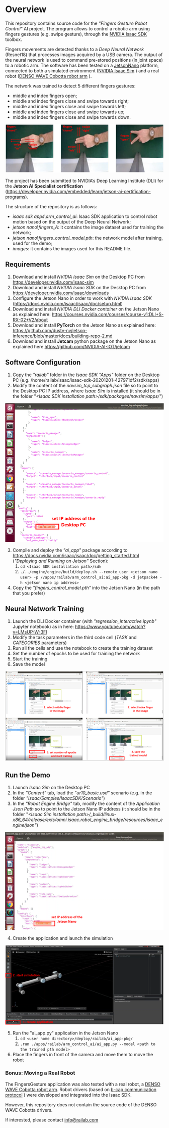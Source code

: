 # Overview

This repository contains source code for the *"Fingers Gesture Robot Control"* AI project. 
The program allows to control a robotic arm using fingers gestures (e.g. swipe gesture), through the [NVIDIA Isaac SDK](https://developer.nvidia.com/isaac-sdk) toolbox.

Fingers movements are detected thanks to a *Deep Neural Network* (Resnet18) that processes images acquired by a USB camera.
The output of the neural network is used to command pre-stored positions (in joint space) to a robotic arm.
The software has been tested on a [JetsonNano](https://developer.nvidia.com/embedded/jetson-nano-developer-kit) platform, connected to both a simulated environment ([NVIDIA Isaac Sim](https://developer.nvidia.com/isaac-sim) ) and a real robot ([DENSO WAVE Cobotta robot arm](https://www.denso-wave.com/en/robot/product/collabo/cobotta.html) ).

The network was trained to detect 5 different fingers gestures:
 * middle and index fingers open;
 * middle and index fingers close and swipe towards right;
 * middle and index fingers close and swipe towards left;
 * middle and index fingers close and swipe towards up;
 * middle and index fingers close and swipe towards down.

![FingersGestures](images/FingersGestures.png)

The project has been submitted to NVIDIA’s Deep Learning Institute (DLI) for the **Jetson AI Specialist certification** (https://developer.nvidia.com/embedded/learn/jetson-ai-certification-programs).

The structure of the repository is as follows:
 * _isaac sdk apps\arm_control_ai_: Isaac SDK application to control robot motion based on the output of the Deep Neural Network;
 * _jetson nano\fingers_A_: it contains the image dataset used for training the network;
 * _jetson nano\fingers_control_model.pth_: the network model after training, used for the demo;
 * _images_: it contains the images used for this README file.

## Requirements

 1. Download and install *NVIDIA Isaac Sim* on the Desktop PC from https://developer.nvidia.com/isaac-sim
 2. Download and install *NVIDIA Isaac SDK* on the Desktop PC from https://developer.nvidia.com/isaac/downloads
 3. Configure the Jetson Nano in order to work with *NVIDIA Isaac SDK* (https://docs.nvidia.com/isaac/isaac/doc/setup.html)
 4. Download and install *NVIDIA DLI Docker container* on the Jetson Nano as explained here: https://courses.nvidia.com/courses/course-v1:DLI+S-RX-02+V2/about
 5. Download and install **PyTorch** on the Jetson Nano as explained here: https://github.com/dusty-nv/jetson-inference/blob/master/docs/building-repo-2.md
 6. Download and install **Jetcam** python package on the Jetson Nano as explained here https://github.com/NVIDIA-AI-IOT/jetcam

## Software Configuration

 1. Copy the *"railab"* folder in the *Isaac SDK "Apps"* folder on the Desktop PC (e.g. /home/railab/isaac/isaac-sdk-20201201-427971df2/sdk/apps)
 2. Modify the content of the *navsim_tcp_subgraph.json* file so to point to the Desktop PC IP address, where *Isaac Sim* is installed (it should be in the folder "*\<Isaac SDK installation path\>/sdk/packages/navsim/apps/"*)

![navsimTcpSubgraph](images/navsimTcpSubgraph.png)

 3. Compile and deploy the *"ai_app"* package according to https://docs.nvidia.com/isaac/isaac/doc/getting_started.html (*"Deploying and Running on Jetson"* Section):
	1. ```cd <Isaac SDK installation path>/sdk```
	2. ```./../engine/engine/build/deploy.sh --remote_user <jetson nano user> -p //apps/railab/arm_control_ai:ai_app-pkg -d jetpack44 -h <jetson nano ip address>```
 4. Copy the *"fingers_control_model.pth"* into the Jetson Nano (in the path that you prefer)

## Neural Network Training

 1. Launch the DLI Docker container (with *"regression_interactive.ipynb"* Jupyter notebook) as in here: https://www.youtube.com/watch?v=LMsUP-W-3FI
 2. Modify the task parameters in the third code cell (*TASK* and *CATEGORIES* parameters) 
 3. Run all the cells and use the notebook to create the training dataset
 4. Set the number of epochs to be used for training the network
 5. Start the training
 6. Save the model

![Training](images/Training.png)

## Run the Demo

 1. Launch *Isaac Sim* on the Desktop PC
 2. In the *"Content"* tab, load the *"ur10_basic.usd"* scenario (e.g. in the folder *"Isaac/Samples/IsaacSDK/Scenario"*) 
 3. In the *"Robot Engine Bridge"* tab, modify the content of the *Application Json Path* so to point to the Jetson Nano IP address (it should be in the folder "*\<Isaac Sim installation path\>/_build/linux-x86_64/release/exts/omni.isaac.robot_engine_bridge/resources/isaac_engine/json"*)

![IsaacSimAppFile](images/IsaacSimAppFile.png)

 4. Create the application and launch the simulation
 
![IsaacSim](images/IsaacSim.png) 
 
 5. Run the "ai_app.py" application in the Jetson Nano
	1. ```cd <user home directory>/deploy/railab/ai_app-pkg/```
	2. ```.run ./apps/railab/arm_control_ai/ai_app.py --model <path to the trained pth model>```
 6. Place the fingers in front of the camera and move them to move the robot
    
### Bonus: Moving a Real Robot

The FingersGesture application was also tested with a real robot, a [DENSO WAVE Cobotta robot arm](https://www.denso-wave.com/en/robot/product/collabo/cobotta.html).
Robot drivers (based on [b-cap communication protocol](https://www.denso-wave.com/en/robot/product/function/b-CAP.html) ) were developed and integrated into the Isaac SDK.

However, this repository does not contain the source code of the DENSO WAVE Cobotta drivers.

If interested, please contact <info@railab.com>
